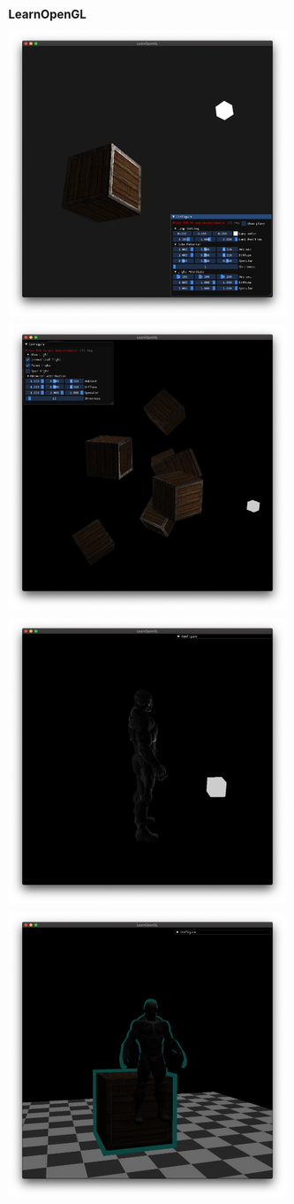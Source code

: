 ## LearnOpenGL

![](README/lightingMap.png)

![](README/multipleLight.png)

![model](README/model.png)

![](README/stencil.png)

